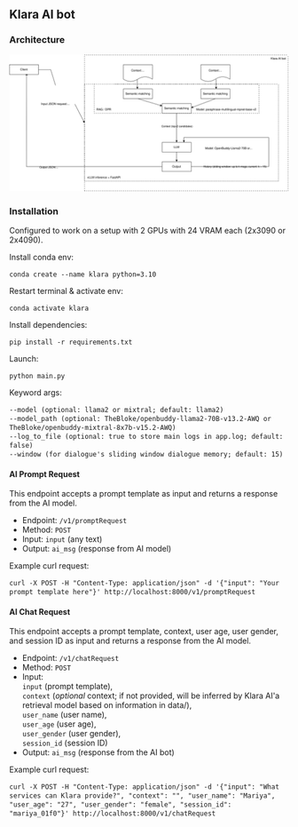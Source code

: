 ## Klara AI bot

### Architecture

<img src="./data/KlaraAI bot architecture.svg">

### Installation

Configured to work on a setup with 2 GPUs with 24 VRAM each (2x3090 or 2x4090).

Install conda env:
```
conda create --name klara python=3.10
```
Restart terminal & activate env:
```
conda activate klara
```

Install dependencies:
```
pip install -r requirements.txt
```

Launch:
```
python main.py
```
Keyword args:
```
--model (optional: llama2 or mixtral; default: llama2)
--model_path (optional: TheBloke/openbuddy-llama2-70B-v13.2-AWQ or TheBloke/openbuddy-mixtral-8x7b-v15.2-AWQ)
--log_to_file (optional: true to store main logs in app.log; default: false)
--window (for dialogue's sliding window dialogue memory; default: 15)
```

#### AI Prompt Request

This endpoint accepts a prompt template as input and returns a response from the AI model.

*   Endpoint: `/v1/promptRequest`
*   Method: `POST`
*   Input: `input` (any text)
*   Output: `ai_msg` (response from AI model)

Example curl request:

```
curl -X POST -H "Content-Type: application/json" -d '{"input": "Your prompt template here"}' http://localhost:8000/v1/promptRequest
```

#### AI Chat Request

This endpoint accepts a prompt template, context, user age, user gender, and session ID as input and returns a response from the AI model.

*   Endpoint: `/v1/chatRequest`
*   Method: `POST`
*   Input:  
    `input` (prompt template),  
    `context` (_optional_ context; if not provided, will be inferred by Klara AI'a retrieval model based on information in data/),  
    `user_name` (user name),  
    `user_age` (user age),  
    `user_gender` (user gender),  
    `session_id` (session ID)
*   Output: `ai_msg` (response from the AI bot)

Example curl request:

```
curl -X POST -H "Content-Type: application/json" -d '{"input": "What services can Klara provide?", "context": "", "user_name": "Mariya", "user_age": "27", "user_gender": "female", "session_id": "mariya_01f0"}' http://localhost:8000/v1/chatRequest
```
